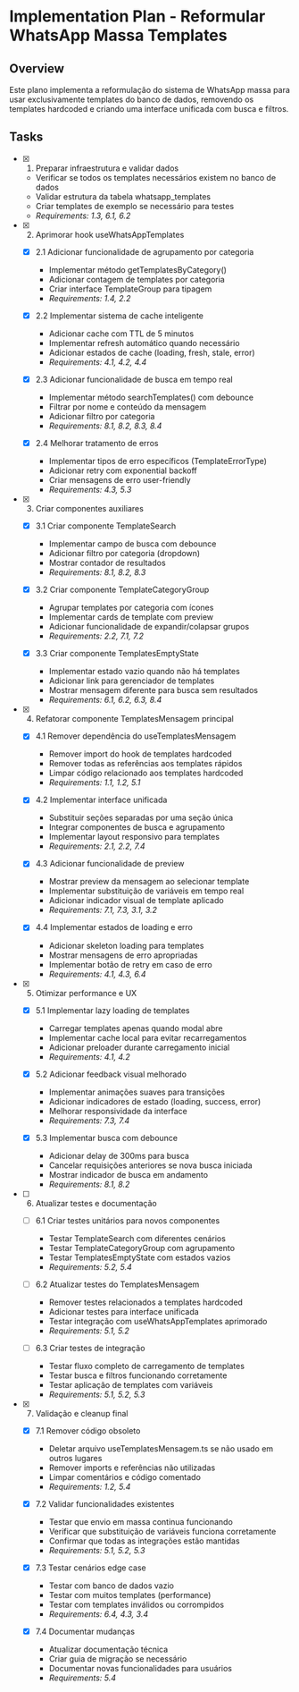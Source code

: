 # Implementation Plan - Reformular WhatsApp Massa Templates

## Overview

Este plano implementa a reformulação do sistema de WhatsApp massa para usar exclusivamente templates do banco de dados, removendo os templates hardcoded e criando uma interface unificada com busca e filtros.

## Tasks

- [x] 1. Preparar infraestrutura e validar dados
  - Verificar se todos os templates necessários existem no banco de dados
  - Validar estrutura da tabela whatsapp_templates
  - Criar templates de exemplo se necessário para testes
  - _Requirements: 1.3, 6.1, 6.2_

- [x] 2. Aprimorar hook useWhatsAppTemplates
  - [x] 2.1 Adicionar funcionalidade de agrupamento por categoria
    - Implementar método getTemplatesByCategory()
    - Adicionar contagem de templates por categoria
    - Criar interface TemplateGroup para tipagem
    - _Requirements: 1.4, 2.2_

  - [x] 2.2 Implementar sistema de cache inteligente
    - Adicionar cache com TTL de 5 minutos
    - Implementar refresh automático quando necessário
    - Adicionar estados de cache (loading, fresh, stale, error)
    - _Requirements: 4.1, 4.2, 4.4_

  - [x] 2.3 Adicionar funcionalidade de busca em tempo real
    - Implementar método searchTemplates() com debounce
    - Filtrar por nome e conteúdo da mensagem
    - Adicionar filtro por categoria
    - _Requirements: 8.1, 8.2, 8.3, 8.4_

  - [x] 2.4 Melhorar tratamento de erros
    - Implementar tipos de erro específicos (TemplateErrorType)
    - Adicionar retry com exponential backoff
    - Criar mensagens de erro user-friendly
    - _Requirements: 4.3, 5.3_

- [x] 3. Criar componentes auxiliares
  - [x] 3.1 Criar componente TemplateSearch
    - Implementar campo de busca com debounce
    - Adicionar filtro por categoria (dropdown)
    - Mostrar contador de resultados
    - _Requirements: 8.1, 8.2, 8.3_

  - [x] 3.2 Criar componente TemplateCategoryGroup
    - Agrupar templates por categoria com ícones
    - Implementar cards de template com preview
    - Adicionar funcionalidade de expandir/colapsar grupos
    - _Requirements: 2.2, 7.1, 7.2_

  - [x] 3.3 Criar componente TemplatesEmptyState
    - Implementar estado vazio quando não há templates
    - Adicionar link para gerenciador de templates
    - Mostrar mensagem diferente para busca sem resultados
    - _Requirements: 6.1, 6.2, 6.3, 8.4_

- [x] 4. Refatorar componente TemplatesMensagem principal
  - [x] 4.1 Remover dependência do useTemplatesMensagem
    - Remover import do hook de templates hardcoded
    - Remover todas as referências aos templates rápidos
    - Limpar código relacionado aos templates hardcoded
    - _Requirements: 1.1, 1.2, 5.1_

  - [x] 4.2 Implementar interface unificada
    - Substituir seções separadas por uma seção única
    - Integrar componentes de busca e agrupamento
    - Implementar layout responsivo para templates
    - _Requirements: 2.1, 2.2, 7.4_

  - [x] 4.3 Adicionar funcionalidade de preview
    - Mostrar preview da mensagem ao selecionar template
    - Implementar substituição de variáveis em tempo real
    - Adicionar indicador visual de template aplicado
    - _Requirements: 7.1, 7.3, 3.1, 3.2_

  - [x] 4.4 Implementar estados de loading e erro
    - Adicionar skeleton loading para templates
    - Mostrar mensagens de erro apropriadas
    - Implementar botão de retry em caso de erro
    - _Requirements: 4.1, 4.3, 6.4_

- [x] 5. Otimizar performance e UX
  - [x] 5.1 Implementar lazy loading de templates
    - Carregar templates apenas quando modal abre
    - Implementar cache local para evitar recarregamentos
    - Adicionar preloader durante carregamento inicial
    - _Requirements: 4.1, 4.2_

  - [x] 5.2 Adicionar feedback visual melhorado
    - Implementar animações suaves para transições
    - Adicionar indicadores de estado (loading, success, error)
    - Melhorar responsividade da interface
    - _Requirements: 7.3, 7.4_

  - [x] 5.3 Implementar busca com debounce
    - Adicionar delay de 300ms para busca
    - Cancelar requisições anteriores se nova busca iniciada
    - Mostrar indicador de busca em andamento
    - _Requirements: 8.1, 8.2_

- [ ] 6. Atualizar testes e documentação
  - [ ] 6.1 Criar testes unitários para novos componentes
    - Testar TemplateSearch com diferentes cenários
    - Testar TemplateCategoryGroup com agrupamento
    - Testar TemplatesEmptyState com estados vazios
    - _Requirements: 5.2, 5.4_

  - [ ] 6.2 Atualizar testes do TemplatesMensagem
    - Remover testes relacionados a templates hardcoded
    - Adicionar testes para interface unificada
    - Testar integração com useWhatsAppTemplates aprimorado
    - _Requirements: 5.1, 5.2_

  - [ ] 6.3 Criar testes de integração
    - Testar fluxo completo de carregamento de templates
    - Testar busca e filtros funcionando corretamente
    - Testar aplicação de templates com variáveis
    - _Requirements: 5.1, 5.2, 5.3_

- [x] 7. Validação e cleanup final
  - [x] 7.1 Remover código obsoleto
    - Deletar arquivo useTemplatesMensagem.ts se não usado em outros lugares
    - Remover imports e referências não utilizadas
    - Limpar comentários e código comentado
    - _Requirements: 1.2, 5.4_

  - [x] 7.2 Validar funcionalidades existentes
    - Testar que envio em massa continua funcionando
    - Verificar que substituição de variáveis funciona corretamente
    - Confirmar que todas as integrações estão mantidas
    - _Requirements: 5.1, 5.2, 5.3_

  - [x] 7.3 Testar cenários edge case
    - Testar com banco de dados vazio
    - Testar com muitos templates (performance)
    - Testar com templates inválidos ou corrompidos
    - _Requirements: 6.4, 4.3, 3.4_

  - [x] 7.4 Documentar mudanças
    - Atualizar documentação técnica
    - Criar guia de migração se necessário
    - Documentar novas funcionalidades para usuários
    - _Requirements: 5.4_